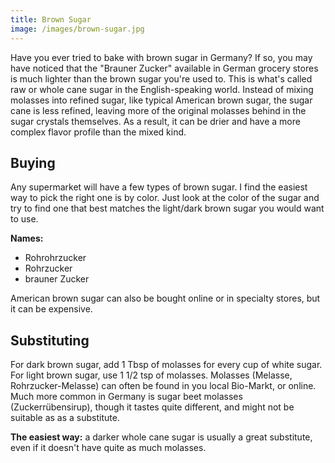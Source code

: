 ```yaml
---
title: Brown Sugar
image: /images/brown-sugar.jpg
---
```


Have you ever tried to bake with brown sugar in Germany? If so, you may have noticed that the "Brauner Zucker" available in German grocery stores is much lighter than the brown sugar you're used to. This is what's called raw or whole cane sugar in the English-speaking world. Instead of mixing molasses into refined sugar, like typical American brown sugar, the sugar cane is less refined, leaving more of the original molasses behind in the sugar crystals themselves. As a result, it can be drier and have a more complex flavor profile than the mixed kind.

## Buying

Any supermarket will have a few types of brown sugar. I find the easiest way to pick the right one is by color. Just look at the color of the sugar and try to find one that best matches the light/dark brown sugar you would want to use.

**Names:**

* Rohrohrzucker
* Rohrzucker
* brauner Zucker

American brown sugar can also be bought online or in specialty stores, but it can be expensive.

## Substituting

For dark brown sugar, add 1 Tbsp of molasses for every cup of white sugar. For light brown sugar, use 1 1/2 tsp of molasses. Molasses (Melasse, Rohrzucker-Melasse) can often be found in you local Bio-Markt, or online. Much more common in Germany is sugar beet molasses (Zuckerrübensirup), though it tastes quite different, and might not be suitable as as a substitute.

**The easiest way:** a darker whole cane sugar is usually a great substitute, even if it doesn't have quite as much molasses.
